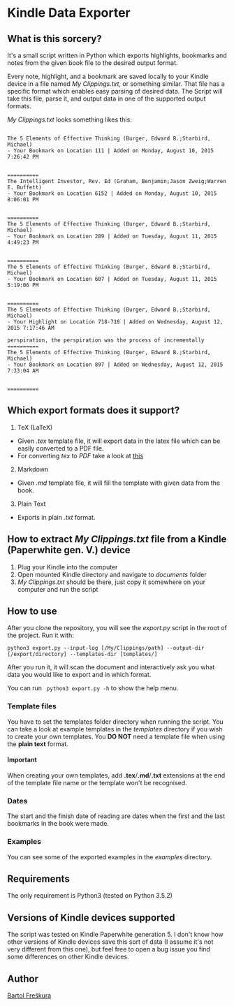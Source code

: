 # Kindle Data Exporter

## What is this sorcery?
It's a small script written in Python which exports highlights, bookmarks
and notes from the given book file to the desired output format.

Every note, highlight, and a bookmark are saved locally to your Kindle device in a
file named *My Clippings.txt*, or something similar. That file has a specific
format which enables easy parsing of desired data. The Script will take this file,
parse it, and output data in one of the supported output formats.

*My Clippings.txt* looks something likes this:
```

The 5 Elements of Effective Thinking (Burger, Edward B.;Starbird, Michael)
- Your Bookmark on Location 111 | Added on Monday, August 10, 2015 7:26:42 PM


==========
The Intelligent Investor, Rev. Ed (Graham, Benjamin;Jason Zweig;Warren E. Buffett)
- Your Bookmark on Location 6152 | Added on Monday, August 10, 2015 8:06:01 PM


==========
The 5 Elements of Effective Thinking (Burger, Edward B.;Starbird, Michael)
- Your Bookmark on Location 289 | Added on Tuesday, August 11, 2015 4:49:23 PM


==========
The 5 Elements of Effective Thinking (Burger, Edward B.;Starbird, Michael)
- Your Bookmark on Location 607 | Added on Tuesday, August 11, 2015 5:19:06 PM


==========
The 5 Elements of Effective Thinking (Burger, Edward B.;Starbird, Michael)
- Your Highlight on Location 718-718 | Added on Wednesday, August 12, 2015 7:17:46 AM

perspiration, the perspiration was the process of incrementally
==========
The 5 Elements of Effective Thinking (Burger, Edward B.;Starbird, Michael)
- Your Bookmark on Location 897 | Added on Wednesday, August 12, 2015 7:33:04 AM


==========
```

## Which export formats does it support?
1. TeX (LaTeX)
  * Given *.tex* template file, it will export data in the latex file which can be
  easily converted to a PDF file.
  * For converting *tex* to *PDF* take a look at [this](https://en.wikibooks.org/wiki/LaTeX/Export_To_Other_Formats#Convert_to_PDF)

2. Markdown
  * Given *.md* template file, it will fill the template with given data from the book.

3. Plain Text
  * Exports in plain *.txt* format.


## How to extract *My Clippings.txt* file from a Kindle (Paperwhite gen. V.) device
1. Plug your Kindle into the computer
2. Open mounted Kindle directory and navigate to *documents* folder
3. *My Clippings.txt* should be there, just copy it somewhere on your computer
and run the script

## How to use
After you clone the repository, you will see the *export.py* script in the root of the
project. Run it with:
```
python3 export.py --input-log [/My/Clippings/path] --output-dir [/export/directory] --templates-dir [templates/]
```
After you run it, it will scan the document and interactively ask you what data
you would like to export and in which format.

You can run ``` python3 export.py -h``` to show the help menu.

### Template files
You have to set the templates folder directory when running the script. You can
take a look at example templates in the *templates* directory if you wish to
create your own templates. You **DO NOT** need a template file when using the **plain
text** format.

#### **Important**
When creating your own templates, add **.tex**/**.md**/**.txt** extensions at the end
of the template file name or the template won't be recognised.

### Dates
The start and the finish date of reading are dates when the first and the last
bookmarks in the book were made.

### Examples
You can see some of the exported examples in the *examples* directory.

## Requirements
The only requirement is Python3 (tested on Python 3.5.2)

## Versions of Kindle devices supported
The script was tested on Kindle Paperwhite generation 5. I don't know how other versions of Kindle
devices save this sort of data (I assume it's not very different from this one), but feel free to
open a bug issue you find some differences on other Kindle devices.

## Author
[Bartol Freškura](https://hr.linkedin.com/in/bfreskura)
